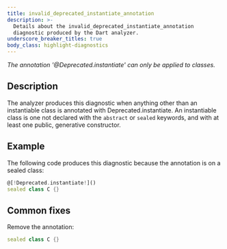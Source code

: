 ```yaml
---
title: invalid_deprecated_instantiate_annotation
description: >-
  Details about the invalid_deprecated_instantiate_annotation
  diagnostic produced by the Dart analyzer.
underscore_breaker_titles: true
body_class: highlight-diagnostics
---
```


_The annotation '@Deprecated.instantiate' can only be applied to classes._

## Description

The analyzer produces this diagnostic when anything other than an
instantiable class is annotated with Deprecated.instantiate. An
instantiable class is one not declared with the `abstract` or `sealed`
keywords, and with at least one public, generative constructor.

## Example

The following code produces this diagnostic because the annotation is on a
sealed class:

```dart
@[!Deprecated.instantiate!]()
sealed class C {}
```

## Common fixes

Remove the annotation:

```dart
sealed class C {}
```
